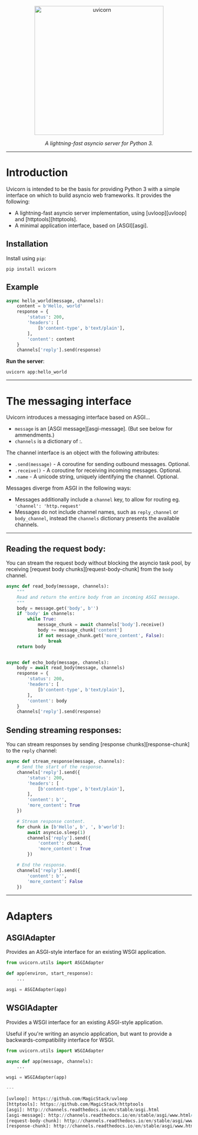 <p align="center">
  <img width="350" height="350" src="https://raw.githubusercontent.com/tomchristie/uvicorn/master/docs/uvicorn.png" alt='uvicorn'>
</p>

<p align="center">
<em>A lightning-fast asyncio server for Python 3.</em>
</p>

---

# Introduction

Uvicorn is intended to be the basis for providing Python 3 with a simple
interface on which to build asyncio web frameworks. It provides the following:

* A lightning-fast asyncio server implementation, using [uvloop][uvloop] and [httptools][httptools].
* A minimal application interface, based on [ASGI][asgi].

## Installation

Install using `pip`:

    pip install uvicorn

## Example

```python
async hello_world(message, channels):
    content = b'Hello, world'
    response = {
        'status': 200,
        'headers': [
            [b'content-type', b'text/plain'],
        ],
        'content': content
    }
    channels['reply'].send(response)
```

**Run the server**:

```shell
uvicorn app:hello_world
```

---

# The messaging interface

Uvicorn introduces a messaging interface based on ASGI...

* `message` is an [ASGI message][asgi-message].  (But see below for ammendments.)
* `channels` is a dictionary of <unicode string>:<channel interface>.

The channel interface is an object with the following attributes:

* `.send(message)` - A coroutine for sending outbound messages. Optional.
* `.receive()` - A coroutine for receiving incoming messages. Optional.
* `.name` - A unicode string, uniquely identifying the channel. Optional.

Messages diverge from ASGI in the following ways:

* Messages additionally include a `channel` key, to allow for routing eg. `'channel': 'http.request'`
* Messages do not include channel names, such as `reply_channel` or `body_channel`,
  instead the `channels` dictionary presents the available channels.

---

## Reading the request body:

You can stream the request body without blocking the asyncio task pool,
by receiving [request body chunks][request-body-chunk] from the `body` channel.

```python
async def read_body(message, channels):
    """
    Read and return the entire body from an incoming ASGI message.
    """
    body = message.get('body', b'')
    if 'body' in channels:
        while True:
            message_chunk = await channels['body'].receive()
            body += message_chunk['content']
            if not message_chunk.get('more_content', False):
                break
    return body


async def echo_body(message, channels):
    body = await read_body(message, channels)
    response = {
        'status': 200,
        'headers': [
            [b'content-type', b'text/plain'],
        ],
        'content': body
    }
    channels['reply'].send(response)
```

## Sending streaming responses:

You can stream responses by sending [response chunks][response-chunk] to the
`reply` channel:

```python
async def stream_response(message, channels):
    # Send the start of the response.
    channels['reply'].send({
        'status': 200,
        'headers': [
            [b'content-type', b'text/plain'],
        ],
        'content': b'',
        'more_content': True
    })

    # Stream response content.
    for chunk in [b'Hello', b', ', b'world']:
        await asyncio.sleep(1)
        channels['reply'].send({
            'content': chunk,
            'more_content': True
        })

    # End the response.
    channels['reply'].send({
        'content': b'',
        'more_content': False
    })
```

---

# Adapters

## ASGIAdapter

Provides an ASGI-style interface for an existing WSGI application.

```python
from uvicorn.utils import ASGIAdapter

def app(environ, start_response):
    ...

asgi = ASGIAdapter(app)
```

## WSGIAdapter

Provides a WSGI interface for an existing ASGI-style application.

Useful if you're writing an asyncio application, but want to provide
a backwards-compatibility interface for WSGI.

```python
from uvicorn.utils import WSGIAdapter

async def app(message, channels):
    ...

wsgi = WSGIAdapter(app)

---

[uvloop]: https://github.com/MagicStack/uvloop
[httptools]: https://github.com/MagicStack/httptools
[asgi]: http://channels.readthedocs.io/en/stable/asgi.html
[asgi-message]: http://channels.readthedocs.io/en/stable/asgi/www.html#http-websocket-asgi-message-format-draft-spec
[request-body-chunk]: http://channels.readthedocs.io/en/stable/asgi/www.html#request-body-chunk
[response-chunk]: http://channels.readthedocs.io/en/stable/asgi/www.html#response-chunk
